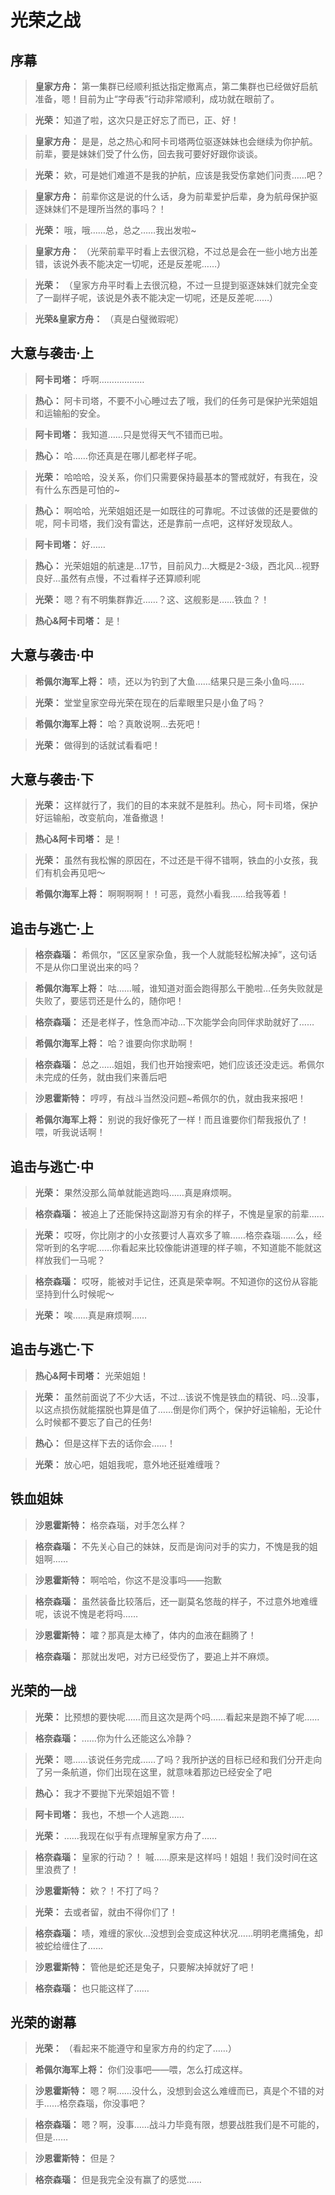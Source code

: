 # 光荣之战

## 序幕

> **皇家方舟：**
> 第一集群已经顺利抵达指定撤离点，第二集群也已经做好启航准备，嗯！目前为止“字母表”行动非常顺利，成功就在眼前了。

> **光荣：**
> 知道了啦，这次只是正好忘了而已，正、好！

> **皇家方舟：**
> 是是，总之热心和阿卡司塔两位驱逐妹妹也会继续为你护航。前辈，要是妹妹们受了什么伤，回去我可要好好跟你谈谈。

> **光荣：**
> 欸，可是她们难道不是我的护航，应该是我受伤拿她们问责……吧？

> **皇家方舟：**
> 前辈你这是说的什么话，身为前辈爱护后辈，身为航母保护驱逐妹妹们不是理所当然的事吗？！

> **光荣：**
> 哦，哦……总，总之……我出发啦~

> **皇家方舟：**
> （光荣前辈平时看上去很沉稳，不过总是会在一些小地方出差错，该说外表不能决定一切呢，还是反差呢……）

> **光荣：**
> （皇家方舟平时看上去很沉稳，不过一旦提到驱逐妹妹们就完全变了一副样子呢，该说是外表不能决定一切呢，还是反差呢……）

> **光荣&皇家方舟：**
> （真是白璧微瑕呢）

## 大意与袭击·上

> **阿卡司塔：**
> 呼啊………………

> **热心：**
> 阿卡司塔，不要不小心睡过去了哦，我们的任务可是保护光荣姐姐和运输船的安全。

> **阿卡司塔：**
> 我知道……只是觉得天气不错而已啦。

> **热心：**
> 哈……你还真是在哪儿都老样子呢。

> **光荣：**
> 哈哈哈，没关系，你们只需要保持最基本的警戒就好，有我在，没有什么东西是可怕的~

> **热心：**
> 啊哈哈，光荣姐姐还是一如既往的可靠呢。不过该做的还是要做的呢，阿卡司塔，我们没有雷达，还是靠前一点吧，这样好发现敌人。

> **阿卡司塔：**
> 好……

> **热心：**
> 光荣姐姐的航速是…17节，目前风力…大概是2-3级，西北风…视野良好…虽然有点慢，不过看样子还算顺利呢

> **光荣：**
> 嗯？有不明集群靠近……？这、这舰影是……铁血？！

> **热心&阿卡司塔：**
> 是！

## 大意与袭击·中

> **希佩尔海军上将：**
> 啧，还以为钓到了大鱼……结果只是三条小鱼吗……

> **光荣：**
> 堂堂皇家空母光荣在现在的后辈眼里只是小鱼了吗？

> **希佩尔海军上将：**
> 哈？真敢说啊…去死吧！

> **光荣：**
> 做得到的话就试看看吧！

## 大意与袭击·下

> **光荣：**
> 这样就行了，我们的目的本来就不是胜利。热心，阿卡司塔，保护好运输船，改变航向，准备撤退！

> **热心&阿卡司塔：**
> 是！

> **光荣：**
> 虽然有我松懈的原因在，不过还是干得不错啊，铁血的小女孩，我们有机会再见吧～

> **希佩尔海军上将：**
> 啊啊啊啊！！可恶，竟然小看我……给我等着！

## 追击与逃亡·上

> **格奈森瑙：**
> 希佩尔，“区区皇家杂鱼，我一个人就能轻松解决掉”，这句话不是从你口里说出来的吗？

> **希佩尔海军上将：**
> 咕……嘁，谁知道对面会跑得那么干脆啦…任务失败就是失败了，要惩罚还是什么的，随你吧！

> **格奈森瑙：**
> 还是老样子，性急而冲动…下次能学会向同伴求助就好了……

> **希佩尔海军上将：**
> 哈？谁要向你求助啊！

> **格奈森瑙：**
> 总之……姐姐，我们也开始搜索吧，她们应该还没走远。希佩尔未完成的任务，就由我们来善后吧

> **沙恩霍斯特：**
> 哼哼，有战斗当然没问题~希佩尔的仇，就由我来报吧！

> **希佩尔海军上将：**
> 别说的我好像死了一样！而且谁要你们帮我报仇了！喂，听我说话啊！

## 追击与逃亡·中

> **光荣：**
> 果然没那么简单就能逃跑吗……真是麻烦啊。

> **格奈森瑙：**
> 被追上了还能保持这副游刃有余的样子，不愧是皇家的前辈……

> **光荣：**
> 哎呀，你比刚才的小女孩要讨人喜欢多了嘛……格奈森瑙……么，经常听到的名字呢……你看起来比较像能讲道理的样子嘛，不知道能不能就这样放我们一马呢？

> **格奈森瑙：**
> 哎呀，能被对手记住，还真是荣幸啊。不知道你的这份从容能坚持到什么时候呢～

> **光荣：**
> 唉……真是麻烦啊……

## 追击与逃亡·下

> **热心&阿卡司塔：**
> 光荣姐姐！

> **光荣：**
> 虽然前面说了不少大话，不过…该说不愧是铁血的精锐、吗…没事，以这点损伤就能摆脱也算是值了……倒是你们两个，保护好运输船，无论什么时候都不要忘了自己的任务!

> **热心：**
> 但是这样下去的话你会……！

> **光荣：**
> 放心吧，姐姐我呢，意外地还挺难缠哦？

## 铁血姐妹

> **沙恩霍斯特：**
> 格奈森瑙，对手怎么样？

> **格奈森瑙：**
> 不先关心自己的妹妹，反而是询问对手的实力，不愧是我的姐姐啊……

> **沙恩霍斯特：**
> 啊哈哈，你这不是没事吗——抱歉

> **格奈森瑙：**
> 虽然装备比较落后，还一副莫名悠哉的样子，不过意外地难缠呢，该说不愧是老将吗……

> **沙恩霍斯特：**
> 嚯？那真是太棒了，体内的血液在翻腾了！

> **格奈森瑙：**
> 那就出发吧，对方已经受伤了，要追上并不麻烦。

## 光荣的一战

> **光荣：**
> 比预想的要快呢……而且这次是两个吗……看起来是跑不掉了呢……

> **格奈森瑙：**
> ……你为什么还能这么冷静？

> **光荣：**
> 嗯……该说任务完成……了吗？我所护送的目标已经和我们分开走向了另一条航道，你们出现在这里，就意味着那边已经安全了吧

> **热心：**
> 我才不要抛下光荣姐姐不管！

> **阿卡司塔：**
> 我也，不想一个人逃跑……

> **光荣：**
> ……我现在似乎有点理解皇家方舟了……

> **格奈森瑙：**
> 皇家的行动？！ 嘁……原来是这样吗！姐姐！我们没时间在这里浪费了！

> **沙恩霍斯特：**
> 欸？！不打了吗？

> **光荣：**
> 去或者留，就由不得你们了！

> **格奈森瑙：**
> 啧，难缠的家伙…没想到会变成这种状况……明明老鹰捕兔，却被蛇给缠住了……

> **沙恩霍斯特：**
> 管他是蛇还是兔子，只要解决掉就好了吧！

> **格奈森瑙：**
> 也只能这样了……

## 光荣的谢幕

> **光荣：**
> （看起来不能遵守和皇家方舟的约定了……）

> **希佩尔海军上将：**
> 你们没事吧——喂，怎么打成这样。

> **沙恩霍斯特：**
> 嗯？啊……没什么，没想到会这么难缠而已，真是个不错的对手……格奈森瑙，你没事吧？

> **格奈森瑙：**
> 嗯？啊，没事……战斗力毕竟有限，想要战胜我们是不可能的，但是……

> **沙恩霍斯特：**
> 但是？

> **格奈森瑙：**
> 但是我完全没有赢了的感觉……

